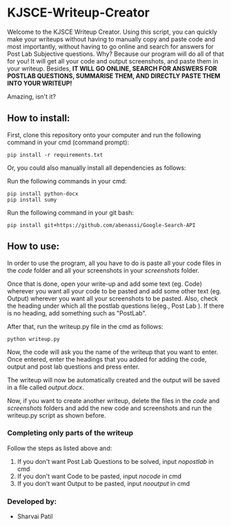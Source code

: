 # KJSCE-Writeup-Creator

Welcome to the KJSCE Writeup Creator. Using this script, you can quickly make your writeups without having to manually copy and paste code and most importantly, without having to go online and search for answers for Post Lab Subjective questions. Why? Because our program will do all of that for you! It will get all your code and output screenshots, and paste them in your writeup. Besides, **IT WILL GO ONLINE, SEARCH FOR ANSWERS FOR POSTLAB QUESTIONS, SUMMARISE THEM, AND DIRECTLY PASTE THEM INTO YOUR WRITEUP!**

Amazing, isn't it?

<h2>How to install:</h2>
First, clone this repository onto your computer and run the following command in your cmd (command prompt):

```
pip install -r requirements.txt
```
Or, you could also manually install all dependencies as follows:

Run the following commands in your cmd:
```
pip install python-docx
pip install sumy
```
Run the following command in your git bash:
```
pip install git+https://github.com/abenassi/Google-Search-API
```

<h2>How to use:</h2>

In order to use the program, all you have to do is paste all your code files in the *code* folder and all your screenshots in your *screenshots* folder.

Once that is done, open your write-up and add some text (eg. Code) wherever you want all your code to be pasted and add some other text (eg. Output) wherever you want all your screenshots to be pasted. Also, check the heading under which all the postlab questions lie(eg., Post Lab ). If there is no heading, add something such as "PostLab".

After that, run the writeup.py file in the cmd as follows:
```
python writeup.py
```
Now, the code will ask you the name of the writeup that you want to enter. Once entered, enter the headings that you added for adding the code, output and post lab questions and press enter.

The writeup will now be automatically created and the output will be saved in a file called *output.docx*.

Now, if you want to create another writeup, delete the files in the *code* and *screenshots* folders and add the new code and screenshots and run the writeup.py script as shown before.

<h3>Completing only parts of the writeup</h3>

Follow the steps as listed above and:

1. If you don't want Post Lab Questions to be solved, input *nopostlab* in cmd
2. If you don't want Code to be pasted, input *nocode* in cmd
3. If you don't want Output to be pasted, input *nooutput* in cmd

<h3>Developed by:</h3>

- Sharvai Patil
